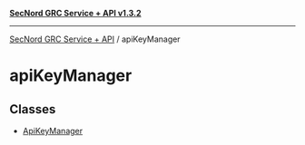 [**SecNord GRC Service + API v1.3.2**](../README.md)

***

[SecNord GRC Service + API](../README.md) / apiKeyManager

# apiKeyManager

## Classes

- [ApiKeyManager](classes/ApiKeyManager.md)
